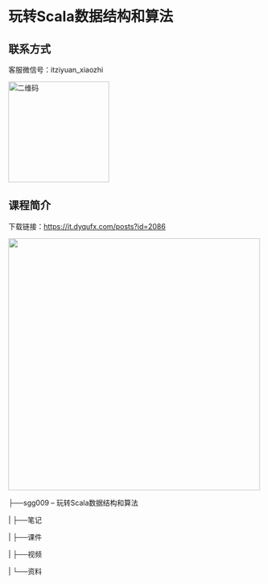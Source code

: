 # 玩转Scala数据结构和算法

## 联系方式

客服微信号：itziyuan_xiaozhi

<img src="https://ziyuanyun.oss-cn-guangzhou.aliyuncs.com/common/20240614073449/666b82192834a.jpg" width="200" height="200" alt="二维码">

## 课程简介

下载链接：https://it.dyqufx.com/posts?id=2086

<img src="https://ziyuanyun.oss-cn-guangzhou.aliyuncs.com/yun/20240515183645/6644903dcb10c.jpg" width="500" alt="">

  ├──sgg009 &#8211; 玩转Scala数据结构和算法

 | ├──笔记

 | ├──课件

 | ├──视频

 | └──资料

  